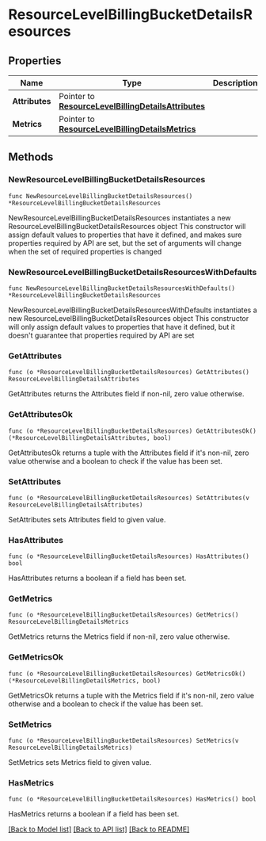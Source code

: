 # ResourceLevelBillingBucketDetailsResources

## Properties

Name | Type | Description | Notes
------------ | ------------- | ------------- | -------------
**Attributes** | Pointer to [**ResourceLevelBillingDetailsAttributes**](ResourceLevelBillingDetailsAttributes.md) |  | [optional] 
**Metrics** | Pointer to [**ResourceLevelBillingDetailsMetrics**](ResourceLevelBillingDetailsMetrics.md) |  | [optional] 

## Methods

### NewResourceLevelBillingBucketDetailsResources

`func NewResourceLevelBillingBucketDetailsResources() *ResourceLevelBillingBucketDetailsResources`

NewResourceLevelBillingBucketDetailsResources instantiates a new ResourceLevelBillingBucketDetailsResources object
This constructor will assign default values to properties that have it defined,
and makes sure properties required by API are set, but the set of arguments
will change when the set of required properties is changed

### NewResourceLevelBillingBucketDetailsResourcesWithDefaults

`func NewResourceLevelBillingBucketDetailsResourcesWithDefaults() *ResourceLevelBillingBucketDetailsResources`

NewResourceLevelBillingBucketDetailsResourcesWithDefaults instantiates a new ResourceLevelBillingBucketDetailsResources object
This constructor will only assign default values to properties that have it defined,
but it doesn't guarantee that properties required by API are set

### GetAttributes

`func (o *ResourceLevelBillingBucketDetailsResources) GetAttributes() ResourceLevelBillingDetailsAttributes`

GetAttributes returns the Attributes field if non-nil, zero value otherwise.

### GetAttributesOk

`func (o *ResourceLevelBillingBucketDetailsResources) GetAttributesOk() (*ResourceLevelBillingDetailsAttributes, bool)`

GetAttributesOk returns a tuple with the Attributes field if it's non-nil, zero value otherwise
and a boolean to check if the value has been set.

### SetAttributes

`func (o *ResourceLevelBillingBucketDetailsResources) SetAttributes(v ResourceLevelBillingDetailsAttributes)`

SetAttributes sets Attributes field to given value.

### HasAttributes

`func (o *ResourceLevelBillingBucketDetailsResources) HasAttributes() bool`

HasAttributes returns a boolean if a field has been set.

### GetMetrics

`func (o *ResourceLevelBillingBucketDetailsResources) GetMetrics() ResourceLevelBillingDetailsMetrics`

GetMetrics returns the Metrics field if non-nil, zero value otherwise.

### GetMetricsOk

`func (o *ResourceLevelBillingBucketDetailsResources) GetMetricsOk() (*ResourceLevelBillingDetailsMetrics, bool)`

GetMetricsOk returns a tuple with the Metrics field if it's non-nil, zero value otherwise
and a boolean to check if the value has been set.

### SetMetrics

`func (o *ResourceLevelBillingBucketDetailsResources) SetMetrics(v ResourceLevelBillingDetailsMetrics)`

SetMetrics sets Metrics field to given value.

### HasMetrics

`func (o *ResourceLevelBillingBucketDetailsResources) HasMetrics() bool`

HasMetrics returns a boolean if a field has been set.


[[Back to Model list]](../README.md#documentation-for-models) [[Back to API list]](../README.md#documentation-for-api-endpoints) [[Back to README]](../README.md)


